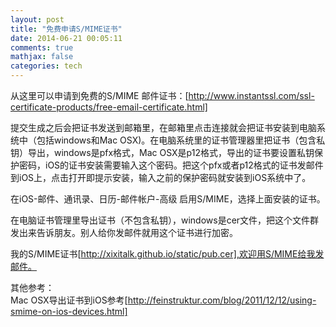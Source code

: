 ```yaml
---
layout: post
title: "免费申请S/MIME证书"
date: 2014-06-21 00:05:11
comments: true
mathjax: false
categories: tech
---
```


从这里可以申请到免费的S/MIME 邮件证书：[http://www.instantssl.com/ssl-certificate-products/free-email-certificate.html]

提交生成之后会把证书发送到邮箱里，在邮箱里点击连接就会把证书安装到电脑系统中（包括windows和Mac OSX)。在电脑系统里的证书管理器里把证书（包含私钥）导出，windows是pfx格式，Mac OSX是p12格式，导出的证书要设置私钥保护密码，iOS的证书安装需要输入这个密码。把这个pfx或者p12格式的证书发邮件到iOS上，点击打开即提示安装，输入之前的保护密码就安装到iOS系统中了。

<!--more-->

在iOS-邮件、通讯录、日历-邮件帐户-高级 启用S/MIME，选择上面安装的证书。

在电脑证书管理里导出证书（不包含私钥），windows是cer文件，把这个文件群发出来告诉朋友。别人给你发邮件就用这个证书进行加密。

我的S/MIME证书[http://xixitalk.github.io/static/pub.cer],欢迎用S/MIME给我发邮件。

其他参考：  
Mac OSX导出证书到iOS参考[http://feinstruktur.com/blog/2011/12/12/using-smime-on-ios-devices.html]